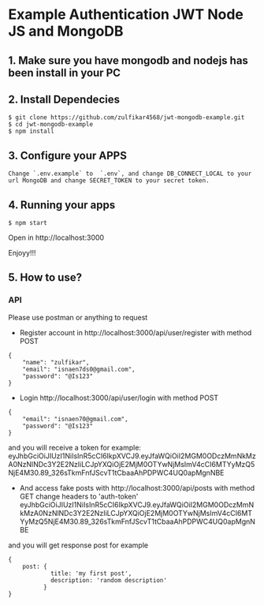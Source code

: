 # Example Authentication JWT Node JS and MongoDB

## 1. Make sure you have mongodb and nodejs has been install in your PC
## 2. Install Dependecies

```
$ git clone https://github.com/zulfikar4568/jwt-mongodb-example.git
$ cd jwt-mongodb-example
$ npm install
```
## 3. Configure your APPS
    Change `.env.example` to  `.env`, and change DB_CONNECT_LOCAL to your url MongoDB and change SECRET_TOKEN to your secret token.

## 4. Running your apps
```
$ npm start
```
Open in http://localhost:3000

Enjoyy!!!

## 5. How to use?

### API
Please use postman or anything to request

* Register account in http://localhost:3000/api/user/register with method POST
```
{
    "name": "zulfikar",
    "email": "isnaen7ds0@gmail.com",
    "password": "@Is123"
}
```
* Login http://localhost:3000/api/user/login with method POST
```
{
    "email": "isnaen70@gmail.com",
    "password": "@Is123"
}
```
and you will receive a token for example: eyJhbGciOiJIUzI1NiIsInR5cCI6IkpXVCJ9.eyJfaWQiOiI2MGM0ODczMmNkMzA0NzNlNDc3Y2E2NzIiLCJpYXQiOjE2MjM0OTYwNjMsImV4cCI6MTYyMzQ5NjE4M30.89_326sTkmFnfJScvT1tCbaaAhPDPWC4UQ0apMgnNBE

* And access fake posts with http://localhost:3000/api/posts with method GET
change headers to 'auth-token' eyJhbGciOiJIUzI1NiIsInR5cCI6IkpXVCJ9.eyJfaWQiOiI2MGM0ODczMmNkMzA0NzNlNDc3Y2E2NzIiLCJpYXQiOjE2MjM0OTYwNjMsImV4cCI6MTYyMzQ5NjE4M30.89_326sTkmFnfJScvT1tCbaaAhPDPWC4UQ0apMgnNBE

and you will get response post for example
```
{
    post: {
            title: 'my first post', 
            description: 'random description'
          }
}
```